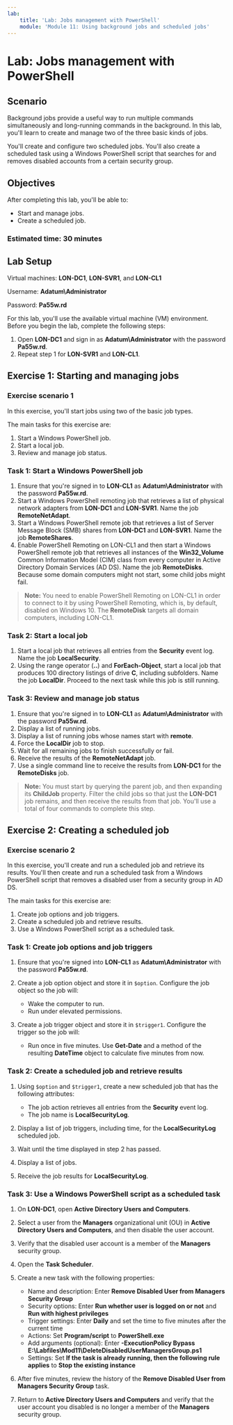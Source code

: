 ```yaml
---
lab:
    title: 'Lab: Jobs management with PowerShell'
    module: 'Module 11: Using background jobs and scheduled jobs'
---
```


# Lab: Jobs management with PowerShell

## Scenario

Background jobs provide a useful way to run multiple commands simultaneously and long-running commands in the background. In this lab, you'll learn to create and manage two of the three basic kinds of jobs.

You'll create and configure two scheduled jobs. You'll also create a scheduled task using a Windows PowerShell script that searches for and removes disabled accounts from a certain security group.

## Objectives

After completing this lab, you'll be able to:

- Start and manage jobs.
- Create a scheduled job.

### Estimated time: 30 minutes

## Lab Setup

Virtual machines: **LON-DC1**, **LON-SVR1**, and **LON-CL1**

Username: **Adatum\\Administrator**

Password: **Pa55w.rd**

For this lab, you'll use the available virtual machine (VM) environment. Before you begin the lab, complete the following steps:

1. Open **LON-DC1** and sign in as **Adatum\\Administrator** with the password **Pa55w.rd**.
1. Repeat step 1 for **LON-SVR1** and **LON-CL1**.

## Exercise 1: Starting and managing jobs

### Exercise scenario 1

In this exercise, you'll start jobs using two of the basic job types.

The main tasks for this exercise are:

1. Start a Windows PowerShell job.
1. Start a local job.
1. Review and manage job status.

### Task 1: Start a Windows PowerShell job

1. Ensure that you're signed in to **LON-CL1** as **Adatum\\Administrator** with the password **Pa55w.rd**.
1. Start a Windows PowerShell remoting job that retrieves a list of physical network adapters from **LON-DC1** and **LON-SVR1**. Name the job **RemoteNetAdapt**.
1. Start a Windows PowerShell remote job that retrieves a list of Server Message Block (SMB) shares from **LON-DC1** and **LON-SVR1**. Name the job **RemoteShares**.
1. Enable PowerShell Remoting on LON-CL1 and then start a Windows PowerShell remote job that retrieves all instances of the **Win32_Volume** Common Information Model (CIM) class from every computer in Active Directory Domain Services (AD DS). Name the job **RemoteDisks**. Because some domain computers might not start, some child jobs might fail.

> **Note:** You need to enable PowerShell Remoting on LON-CL1 in order to connect to it by using PowerShell Remoting, which is, by default, disabled on Windows 10. The **RemoteDisk** targets all domain computers, including LON-CL1.

### Task 2: Start a local job

1. Start a local job that retrieves all entries from the **Security** event log. Name the job **LocalSecurity**.
1. Using the range operator (**..**) and **ForEach-Object**, start a local job that produces 100 directory listings of drive **C**, including subfolders. Name the job **LocalDir**. Proceed to the next task while this job is still running.

### Task 3: Review and manage job status

1. Ensure that you're signed in to **LON-CL1** as **Adatum\\Administrator** with the password **Pa55w.rd**.
1. Display a list of running jobs.
1. Display a list of running jobs whose names start with **remote**.
1. Force the **LocalDir** job to stop.
1. Wait for all remaining jobs to finish successfully or fail.
1. Receive the results of the **RemoteNetAdapt** job.
1. Use a single command line to receive the results from **LON-DC1** for the **RemoteDisks** job.

> **Note:** You must start by querying the parent job, and then expanding its **ChildJob** property. Filter the child jobs so that just the **LON-DC1** job remains, and then receive the results from that job. You'll use a total of four commands to complete this step.

## Exercise 2: Creating a scheduled job

### Exercise scenario 2

In this exercise, you'll create and run a scheduled job and retrieve its results. You'll then create and run a scheduled task from a Windows PowerShell script that removes a disabled user from a security group in AD DS.

The main tasks for this exercise are:

1. Create job options and job triggers.
1. Create a scheduled job and retrieve results.
1. Use a Windows PowerShell script as a scheduled task.

### Task 1: Create job options and job triggers

1. Ensure that you're signed into **LON-CL1** as **Adatum\\Administrator** with the password **Pa55w.rd**.
1. Create a job option object and store it in `$option`. Configure the job object so the job will:

    - Wake the computer to run.
    - Run under elevated permissions.

1. Create a job trigger object and store it in `$trigger1`. Configure the trigger so the job will:

    - Run once in five minutes. Use **Get-Date** and a method of the resulting **DateTime** object to calculate five minutes from now.

### Task 2: Create a scheduled job and retrieve results

1. Using `$option` and `$trigger1`, create a new scheduled job that has the following attributes:

    - The job action retrieves all entries from the **Security** event log.
    - The job name is **LocalSecurityLog**.

1. Display a list of job triggers, including time, for the **LocalSecurityLog** scheduled job.
1. Wait until the time displayed in step 2 has passed.
1. Display a list of jobs.
1. Receive the job results for **LocalSecurityLog**.

### Task 3: Use a Windows PowerShell script as a scheduled task

1. On **LON-DC1**, open **Active Directory Users and Computers**.
1. Select a user from the **Managers** organizational unit (OU) in **Active Directory Users and Computers**, and then disable the user account.
1. Verify that the disabled user account is a member of the **Managers** security group.
1. Open the **Task Scheduler**.
1. Create a new task with the following properties:

    - Name and description: Enter **Remove Disabled User from Managers Security Group**
    - Security options: Enter **Run whether user is logged on or not** and **Run with highest privileges**
    - Trigger settings: Enter **Daily** and set the time to five minutes after the current time
    - Actions: Set **Program/script** to **PowerShell.exe**
    - Add arguments (optional): Enter **-ExecutionPolicy Bypass E:\\Labfiles\\Mod11\\DeleteDisabledUserManagersGroup.ps1**
    - Settings: Set **If the task is already running, then the following rule applies** to **Stop the existing instance**

1. After five minutes, review the history of the **Remove Disabled User from Managers Security Group** task.
1. Return to **Active Directory Users and Computers** and verify that the user account you disabled is no longer a member of the **Managers** security group.
